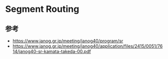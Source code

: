 # Segment Routing


## 参考
* https://www.janog.gr.jp/meeting/janog40/program/sr
* https://www.janog.gr.jp/meeting/janog40/application/files/2415/0051/7614/janog40-sr-kamata-takeda-00.pdf
